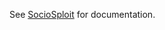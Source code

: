 See <a href="https://www.sociosploit.com/linkedin-phishing-email-enumeration.html">SocioSploit</a> for documentation.
